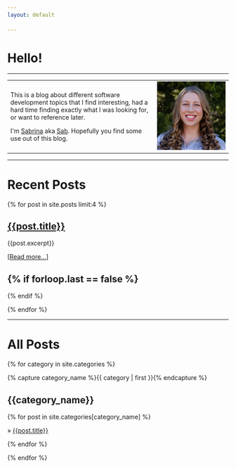 ```yaml
---
layout: default

---
```


<div class="index_titles">

# Hello!

---

<div class="intro-table">
<table>
<tr>
<td>
<p>
This is a blog about different software development topics that I find interesting, had a hard time finding exactly what I was looking for, or want to reference later.
</p>

I'm [Sabrina](about.md) aka [Sab](about.md).
Hopefully you find some use out of this blog.

</td>
<td>
<a href="/about/"><img class="intro-me" src="/assets/me.jpg" alt="Me"/>
</td>
</tr>
</table>
</div>

<span class="big-rule">
<hr/>
</span>

# Recent Posts

{% for post in site.posts limit:4 %}
<div class="backing">
<div class="post-preview-10">

## [{{post.title}}]({{post.url}})

<div class="post-preview-30">

{{post.excerpt}}

[[Read more...]({{post.url}})]

</div>
</div>
</div>

{% if forloop.last == false %}
---
{% endif %}

{% endfor %}
<span class="big-rule">
<hr/>
</span>

# All Posts

{% for category in site.categories %}

{% capture category_name %}{{ category | first }}{% endcapture %}

## {{category_name}}
<div class="post-preview-30">
{% for post in site.categories[category_name] %}

» [{{post.title}}]({{post.url}})

{% endfor %}
</div>

{% endfor %}
